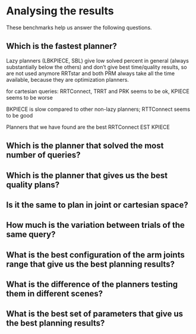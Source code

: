 # Analysing the results

These benchmarks help us answer the following questions.

## Which is the fastest planner?
Lazy planners (LBKPIECE, SBL) give low solved percent in general (always substantially below the others) and don’t give best time/quality results, so are not used anymore
RRTstar and both PRM always take all the time available, because they are optimization planners.

for cartesian queries:
RRTConnect, TRRT and PRK seems to be ok, KPIECE seems to be worse

BKPIECE is slow compared to other non-lazy planners; RTTConnect seems to be good

Planners that we have found are the best
RRTConnect
EST
KPIECE


## Which is the planner that solved the most number of queries?
## Which is the planner that gives us the best quality plans?
## Is it the same to plan in joint or cartesian space?
## How much is the variation between trials of the same query?
## What is the best configuration of the arm joints range that give us the best planning results?
## What is the difference of the planners testing them in different scenes?
## What is the best set of parameters that give us the best planning results?